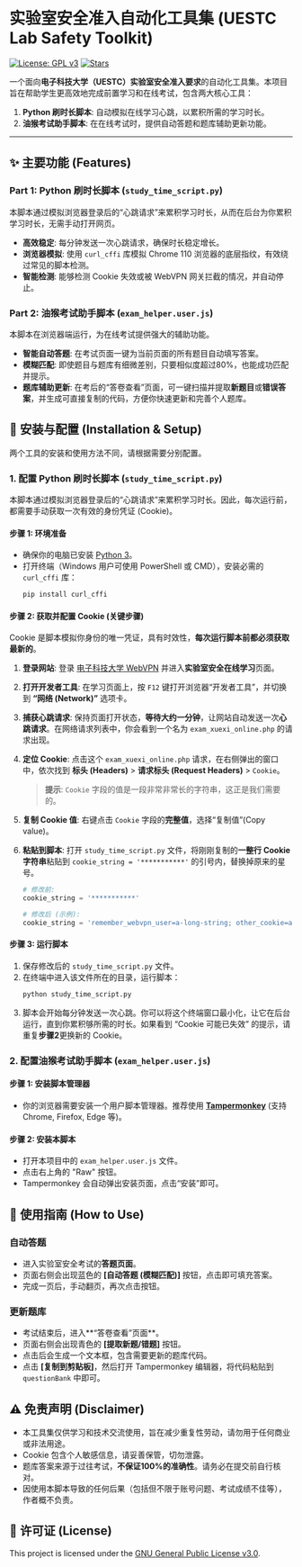 # 实验室安全准入自动化工具集 (UESTC Lab Safety Toolkit)

[![License: GPL v3](https://img.shields.io/badge/License-GPLv3-blue.svg)](https://www.gnu.org/licenses/gpl-3.0)
[![Stars](https://img.shields.io/github/stars/YOUR_USERNAME/UESTC-Lab-Safety-Toolkit?style=social)](https://github.com/YOUR_USERNAME/UESTC-Lab-Safety-Toolkit/stargazers)

一个面向**电子科技大学（UESTC）实验室安全准入要求**的自动化工具集。本项目旨在帮助学生更高效地完成前置学习和在线考试，包含两大核心工具：

1.  **Python 刷时长脚本**: 自动模拟在线学习心跳，以累积所需的学习时长。
2.  **油猴考试助手脚本**: 在在线考试时，提供自动答题和题库辅助更新功能。

---

## ✨ 主要功能 (Features)

### Part 1: Python 刷时长脚本 (`study_time_script.py`)

本脚本通过模拟浏览器登录后的“心跳请求”来累积学习时长，从而在后台为你累积学习时长，无需手动打开网页。

-   **高效稳定**: 每分钟发送一次心跳请求，确保时长稳定增长。
-   **浏览器模拟**: 使用 `curl_cffi` 库模拟 Chrome 110 浏览器的底层指纹，有效绕过常见的脚本检测。
-   **智能检测**: 能够检测 Cookie 失效或被 WebVPN 网关拦截的情况，并自动停止。

### Part 2: 油猴考试助手脚本 (`exam_helper.user.js`)

本脚本在浏览器端运行，为在线考试提供强大的辅助功能。

-   **智能自动答题**: 在考试页面一键为当前页面的所有题目自动填写答案。
-   **模糊匹配**: 即使题目与题库有细微差别，只要相似度超过80%，也能成功匹配并提示。
-   **题库辅助更新**: 在考后的“答卷查看”页面，可一键扫描并提取**新题目**或**错误答案**，并生成可直接复制的代码，方便你快速更新和完善个人题库。

## 🚀 安装与配置 (Installation & Setup)

两个工具的安装和使用方法不同，请根据需要分别配置。

### 1. 配置 Python 刷时长脚本 (`study_time_script.py`)

本脚本通过模拟浏览器登录后的“心跳请求”来累积学习时长。因此，每次运行前，都需要手动获取一次有效的身份凭证 (Cookie)。

#### 步骤 1: 环境准备

-   确保你的电脑已安装 [Python 3](https://www.python.org/downloads/)。
-   打开终端（Windows 用户可使用 PowerShell 或 CMD），安装必需的 `curl_cffi` 库：
    ```bash
    pip install curl_cffi
    ```

#### 步骤 2: 获取并配置 Cookie (关键步骤)

Cookie 是脚本模拟你身份的唯一凭证，具有时效性，**每次运行脚本前都必须获取最新的**。

1.  **登录网站**: 登录 [电子科技大学 WebVPN](https://webvpn.uestc.edu.cn/) 并进入**实验室安全在线学习**页面。

2.  **打开开发者工具**: 在学习页面上，按 `F12` 键打开浏览器“开发者工具”，并切换到 **“网络 (Network)”** 选项卡。

3.  **捕获心跳请求**: 保持页面打开状态，**等待大约一分钟**，让网站自动发送一次**心跳请求**。在网络请求列表中，你会看到一个名为 `exam_xuexi_online.php` 的请求出现。

4.  **定位 Cookie**: 点击这个 `exam_xuexi_online.php` 请求，在右侧弹出的窗口中，依次找到 **标头 (Headers)** > **请求标头 (Request Headers)** > `Cookie`。

    > **提示**: `Cookie` 字段的值是一段非常非常长的字符串，这正是我们需要的。

5.  **复制 Cookie 值**: 右键点击 `Cookie` 字段的**完整值**，选择“复制值”(Copy value)。

6.  **粘贴到脚本**: 打开 `study_time_script.py` 文件，将刚刚复制的**一整行 Cookie 字符串**粘贴到 `cookie_string = '***********'` 的引号内，替换掉原来的星号。

    ```python
    # 修改前:
    cookie_string = '***********'

    # 修改后 (示例):
    cookie_string = 'remember_webvpn_user=a-long-string; other_cookie=another-long-string; ...'
    ```

#### 步骤 3: 运行脚本

1.  保存修改后的 `study_time_script.py` 文件。
2.  在终端中进入该文件所在的目录，运行脚本：
    ```bash
    python study_time_script.py
    ```
3.  脚本会开始每分钟发送一次心跳。你可以将这个终端窗口最小化，让它在后台运行，直到你累积够所需的时长。如果看到 “Cookie 可能已失效” 的提示，请重复**步骤2**更换新的 Cookie。

### 2. 配置油猴考试助手脚本 (`exam_helper.user.js`)

#### 步骤 1: 安装脚本管理器

-   你的浏览器需要安装一个用户脚本管理器。推荐使用 [**Tampermonkey**](https://www.tampermonkey.net/) (支持 Chrome, Firefox, Edge 等)。

#### 步骤 2: 安装本脚本

-   打开本项目中的 `exam_helper.user.js` 文件。
-   点击右上角的 "Raw" 按钮。
-   Tampermonkey 会自动弹出安装页面，点击“安装”即可。

## 📖 使用指南 (How to Use)

### 自动答题

-   进入实验室安全考试的**答题页面**。
-   页面右侧会出现蓝色的 **[自动答题 (模糊匹配)]** 按钮，点击即可填充答案。
-   完成一页后，手动翻页，再次点击按钮。

### 更新题库

-   考试结束后，进入**“答卷查看”页面**。
-   页面右侧会出现青色的 **[提取新题/错题]** 按钮。
-   点击后会生成一个文本框，包含需要更新的题库代码。
-   点击 **[复制到剪贴板]**，然后打开 Tampermonkey 编辑器，将代码粘贴到 `questionBank` 中即可。

## ⚠️ 免责声明 (Disclaimer)

-   本工具集仅供学习和技术交流使用，旨在减少重复性劳动，请勿用于任何商业或非法用途。
-   Cookie 包含个人敏感信息，请妥善保管，切勿泄露。
-   题库答案来源于过往考试，**不保证100%的准确性**。请务必在提交前自行核对。
-   因使用本脚本导致的任何后果（包括但不限于账号问题、考试成绩不佳等），作者概不负责。

## 📄 许可证 (License)

This project is licensed under the [GNU General Public License v3.0](https://www.gnu.org/licenses/gpl-3.0).